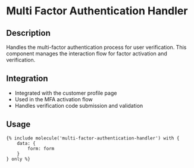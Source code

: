 # Multi Factor Authentication Handler

## Description
Handles the multi-factor authentication process for user verification. This component manages the interaction flow for factor activation and verification.

## Integration
- Integrated with the customer profile page
- Used in the MFA activation flow
- Handles verification code submission and validation

## Usage
```twig
{% include molecule('multi-factor-authentication-handler') with {
    data: {
        form: form
    }
} only %}
```
